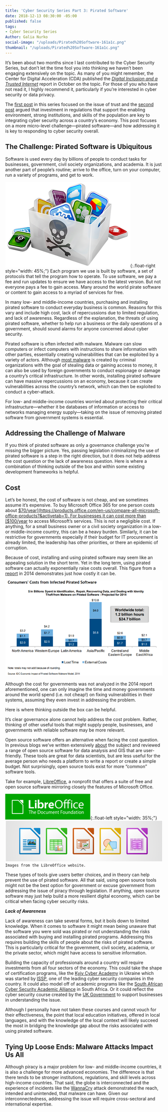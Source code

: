 ```yaml
---
title: 'Cyber Security Series Part 3: Pirated Software'
date: 2018-12-13 08:30:00 -05:00
published: false
tags:
- Cyber Security Series
Author: Galia Nurko
social-image: "/uploads/Pirated%20Software-161a1c.png"
thumbnail: "/uploads/Pirated%20Software-161a1c.png"
---
```


It’s been about two months since I last contributed to the Cyber Security Series, but don’t let the time fool you into thinking we haven’t been engaging extensively on the topic. As many of you might remember, the Center for Digital Acceleration (CDA) published the *[Digital Inclusion and a Trusted Internet](https://dai-global-digital.com/digital-inclusion-and-a-trusted-internet.html)* report in October on the topic. For those of you who have not read it, I highly recommend it, particularly if you’re interested in cyber security or data privacy.

The [first post](https://dai-global-digital.com/cybersecurity-series-part-1-trust-is-why-cyber-security-matters-to-digital-development.html?utm_source=related-box) in this series focused on the issue of trust and the [second post](https://dai-global-digital.com/cyber-security-2.html) argued that investment in regulations that support the enabling environment, strong institutions, and skills of the population are key to integrating cyber security across a country’s economy. This post focuses on a more micro-level challenge—pirated software—and how addressing it is key to responding to cyber security overall.

<!--more-->

## The Challenge: Pirated Software is Ubiquitous

Software is used every day by billions of people to conduct tasks for businesses, government, civil society organizations, and academia. It is just another part of people’s routine; arrive to the office, turn on your computer, run a variety of programs, and get to work.

![Pirated Software.png](/uploads/Pirated%20Software.png "image from Nexiolaw"){:.float-right style="width: 45%;"} Each program we use is built by software, a set of protocols that tell the program how to operate. To use software, we pay a fee and run updates to ensure we have access to the latest version. But not everyone pays a fee to gain access. Many around the world pirate software or content to gain access to a myriad of services for free.

In many low- and middle-income countries, purchasing and installing pirated software to conduct everyday business is common. Reasons for this vary and include high cost, lack of repercussions due to limited regulation, and lack of awareness. Regardless of the explanation, the threats of using pirated software, whether to help run a business or the daily operations of a government, should sound alarms for anyone concerned about cyber security.

Pirated software is often infected with malware. Malware can slow computers or infect computers with instructions to share information with other parties, essentially creating vulnerabilities that can be exploited by a variety of actors. Although [most malware](https://blogs.microsoft.com/uploads/2016/04/IDCNUSFinalResearch.pdf) is created by criminal organizations with the goal of stealing data or gaining access to money, it can also be used by foreign governments to conduct espionage or damage a country’s critical infrastructure. In other words, installing pirated software can have massive repercussions on an economy, because it can create vulnerabilities across the country’s network, which can then be exploited to conduct a cyber-attack.

For low- and middle-income countries worried about protecting their critical infrastructure—whether it be databases of information or access to networks managing energy supply—taking on the issue of removing pirated software from government systems is essential.

## Addressing the Challenge of Malware

If you think of pirated software as only a governance challenge you’re missing the bigger picture. Yes, passing legislation criminalizing the use of pirated software is a step in the right direction, but it does not help address the cost question or the lack of awareness question. Here is where a combination of thinking outside of the box and within some existing development frameworks is helpful.

## Cost

Let’s be honest, the cost of software is not cheap, and we sometimes assume it’s expensive. To buy Microsoft Office 365 for one person costs about [$70/year](https://products.office.com/en-us/compare-all-microsoft-office-products?&activetab=1). For businesses it can cost more than [$100/year](https://products.office.com/en-us/compare-all-microsoft-office-products?&activetab=2) to access Microsoft’s services. This is not a negligible cost. If anything, for a small business owner or a civil society organization in a low- or middle-income country, this can be a heavy burden. Similarly, it can be restrictive for governments especially if their budget for IT procurement is already limited, the leadership has other priorities, or there an epidemic of corruption.

Because of cost, installing and using pirated software may seem like an appealing solution in the short term. Yet in the long term, using pirated software can actually exponentially raise costs overall. This figure from a [report](https://blogs.microsoft.com/uploads/2016/04/IDCNUSFinalResearch.pdf) in 2014 demonstrates just how costly it can be.

![CostPiracy.png](/uploads/CostPiracy.png)

Although the cost for governments was not analyzed in the 2014 report aforementioned, one can only imagine the time and money governments around the world spend (i.e. not cheap!) on fixing vulnerabilities in their systems, assuming they even invest in addressing the problem.

Here is where thinking outside the box can be helpful.

It’s clear governance alone cannot help address the cost problem. Rather, thinking of other useful tools that might supply people, businesses, and governments with reliable software may be more relevant.

Open source software offers an alternative when facing the cost question. In previous blogs we’ve written extensively [about](https://dai-global-digital.com/tags/?tag=open-source-series) the subject and reviewed a range of open source software for data analysis and GIS that are user-friendly. These tools are great for data scientists, but are less useful for the average person who needs a platform to write a report or create a simple budget. Not surprisingly, open source tools exist for more “common” software tools.

Take for example, [LibreOffice](https://www.libreoffice.org/about-us/who-are-we/), a nonprofit that offers a suite of free and open source software mirroring closely the features of Microsoft Office.

![LibreOffice.png](/uploads/LibreOffice.png){:.float-left style="width: 35%;"}
![LibreOffice Suite.png](/uploads/LibreOffice%20Suite.png)`Images from the LibreOffice website.`

These types of tools give users better choices, and in theory can help prevent the use of pirated software. All that said, using open source tools might not be the best option for government or excuse government from addressing the issue of piracy through legislation. If anything, open source software may just help build a more resilient digital economy, which can be critical when facing cyber security risks.

***Lack of Awareness***

Lack of awareness can take several forms, but it boils down to limited knowledge. When it comes to software it might mean being unaware that the software you were sold was pirated or not understanding the risks associated with buying and installing pirated programs. Addressing this requires building the skills of people about the risks of pirated software. This is particularly critical for the government, civil society, academia, or the private sector, which might have access to sensitive information.

Building the capacity of professionals around a country will require investments from all four sectors of the economy. This could take the shape of certification programs, like the [Kyiv Cyber Academy](https://kyivcyberacademy.com/en/about/) in Ukraine which was started by [ISSP](https://issp.ua/), one of the leading cyber security companies in the country. It could also model off of academic programs like the [South African Cyber Security Academic Alliance](http://www.cyberaware.org.za/) in South Africa. Or it could reflect the cyber security course created by the [UK Government](https://www.gov.uk/government/collections/cyber-security-training-for-business) to support businesses in understanding the issue.

Although I personally have not taken these courses and cannot vouch for their effectiveness, the point that local education initiatives, offered in local languages, and with the knowledge of the local context will likely succeed the most in bridging the knowledge gap about the risks associated with using pirated software.

## Tying Up Loose Ends: Malware Attacks Impact Us All

Although piracy is a major problem for low- and middle-income countries, it is also a challenge for more advanced economies. The difference is that there tends to be stronger institutions, regulations, and skill levels across high-income countries. That said, the globe is interconnected and the experience of incidents like the [WannaCry](https://en.wikipedia.org/wiki/WannaCry_ransomware_attack) attack demonstrated the reach, intended and unintended, that malware can have. Given our interconnectedness, addressing the issue will require cross-sectoral and international expertise.
